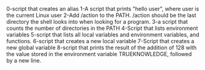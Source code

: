 0-script that creates an alias
1-A script that prints "hello user", where user is the current Linux user
2-Add /action to the PATH. /action should be the last directory the shell looks into when looking for a program.
3-a script that counts the number of directories in the PATH
4-Script that lists environment variables
5-script that lists all local variables and environment variables, and functions.
6-script that creates a new local variable
7-Script that creates a new global variable
8-script that prints the result of the addition of 128 with the value stored in the environment variable TRUEKNOWLEDGE, followed by a new line.
